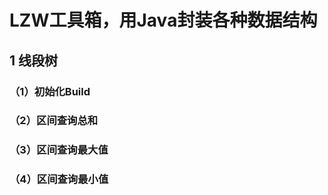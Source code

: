 # LZW工具箱，用Java封装各种数据结构

## 1 线段树

### （1）初始化Build

### （2）区间查询总和

### （3）区间查询最大值

### （4）区间查询最小值











